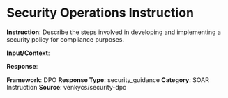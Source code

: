 # Security Operations Instruction

**Instruction**: Describe the steps involved in developing and implementing a security policy for compliance purposes.

**Input/Context**: 

**Response**: 

**Framework**: DPO
**Response Type**: security_guidance
**Category**: SOAR Instruction
**Source**: venkycs/security-dpo

